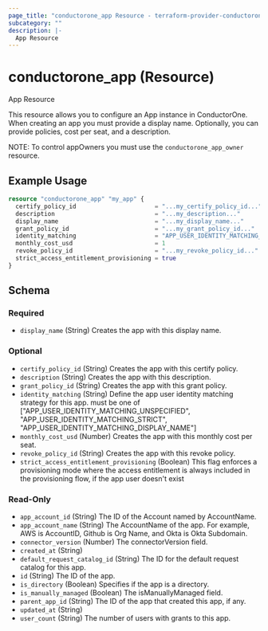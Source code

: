 ```yaml
---
page_title: "conductorone_app Resource - terraform-provider-conductorone"
subcategory: ""
description: |-
  App Resource
---
```


# conductorone_app (Resource)

App Resource

This resource allows you to configure an App instance in ConductorOne.
When creating an app you must provide a display name. Optionally, you can provide policies, cost per seat, and a description.

NOTE: To control appOwners you must use the `conductorone_app_owner` resource.

## Example Usage

```terraform
resource "conductorone_app" "my_app" {
  certify_policy_id                      = "...my_certify_policy_id..."
  description                            = "...my_description..."
  display_name                           = "...my_display_name..."
  grant_policy_id                        = "...my_grant_policy_id..."
  identity_matching                      = "APP_USER_IDENTITY_MATCHING_DISPLAY_NAME"
  monthly_cost_usd                       = 1
  revoke_policy_id                       = "...my_revoke_policy_id..."
  strict_access_entitlement_provisioning = true
}
```

<!-- schema generated by tfplugindocs -->
## Schema

### Required

- `display_name` (String) Creates the app with this display name.

### Optional

- `certify_policy_id` (String) Creates the app with this certify policy.
- `description` (String) Creates the app with this description.
- `grant_policy_id` (String) Creates the app with this grant policy.
- `identity_matching` (String) Define the app user identity matching strategy for this app. must be one of ["APP_USER_IDENTITY_MATCHING_UNSPECIFIED", "APP_USER_IDENTITY_MATCHING_STRICT", "APP_USER_IDENTITY_MATCHING_DISPLAY_NAME"]
- `monthly_cost_usd` (Number) Creates the app with this monthly cost per seat.
- `revoke_policy_id` (String) Creates the app with this revoke policy.
- `strict_access_entitlement_provisioning` (Boolean) This flag enforces a provisioning mode where the access entitlement is always included in the provisioning flow, if the app user doesn't exist

### Read-Only

- `app_account_id` (String) The ID of the Account named by AccountName.
- `app_account_name` (String) The AccountName of the app. For example, AWS is AccountID, Github is Org Name, and Okta is Okta Subdomain.
- `connector_version` (Number) The connectorVersion field.
- `created_at` (String)
- `default_request_catalog_id` (String) The ID for the default request catalog for this app.
- `id` (String) The ID of the app.
- `is_directory` (Boolean) Specifies if the app is a directory.
- `is_manually_managed` (Boolean) The isManuallyManaged field.
- `parent_app_id` (String) The ID of the app that created this app, if any.
- `updated_at` (String)
- `user_count` (String) The number of users with grants to this app.